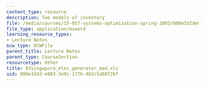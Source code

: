 ```yaml
---
content_type: resource
description: Two models of inventory
file: /media/courses/15-057-systems-optimization-spring-2003/080e1d2de8833e9c177b482c5d88f2bf_03singapore_elec_generator_mod.xls
file_type: application/msword
learning_resource_types:
- Lecture Notes
ocw_type: OCWFile
parent_title: Lecture Notes
parent_type: CourseSection
resourcetype: Other
title: 03singapore_elec_generator_mod.xls
uid: 080e1d2d-e883-3e9c-177b-482c5d88f2bf
---
```

